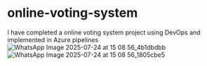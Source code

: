 # online-voting-system
I have completed a online voting system project using DevOps and implemented in Azure pipelines ![WhatsApp Image 2025-07-24 at 15 08 56_4b1dbdbb](https://github.com/user-attachments/assets/9f51f7d9-de13-4022-aa77-bb277474c3ee) ![WhatsApp Image 2025-07-24 at 15 08 56_1805cbe5](https://github.com/user-attachments/assets/81035bc7-733a-46fa-b38c-0fe051951c9d)


